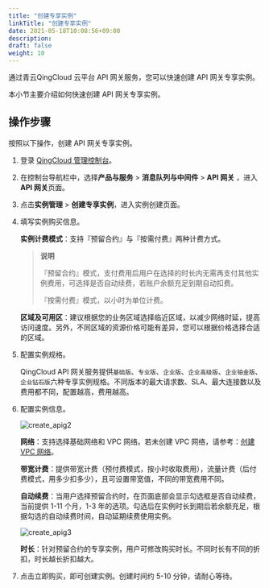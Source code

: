 ```yaml
---
title: "创建专享实例"
linkTitle: "创建专享实例"
date: 2021-05-18T10:08:56+09:00
description:
draft: false
weight: 10
---
```


通过青云QingCloud 云平台 API 网关服务，您可以快速创建 API 网关专享实例。

本小节主要介绍如何快速创建 API 网关专享实例。



## 操作步骤

按照以下操作，创建 API 网关专享实例。

1. 登录 [QingCloud 管理控制台](https://console.qingcloud.com/login)。

2. 在控制台导航栏中，选择**产品与服务** > **消息队列与中间件** > **API 网关** ，进入**API 网关**页面。

3. 点击**实例管理** > **创建专享实例**，进入实例创建页面。

4. 填写实例购买信息。

   **实例计费模式**：支持『预留合约』与『按需付费』两种计费方式。

   > **说明**
   >
   > 『预留合约』模式，支付费用后用户在选择的时长内无需再支付其他实例费用，可选择是否自动续费，若账户余额充足到期自动扣费。
   >
   > 『按需付费』模式，以小时为单位计费。

   **区域及可用区**：建议根据您的业务区域选择临近区域，以减少网络时延，提高访问速度。另外，不同区域的资源价格可能有差异，您可以根据价格选择合适的区域。

5. 配置实例规格。

   QingCloud API 网关服务提供`基础版`、`专业版`、`企业版`、`企业高级版`、`企业铂金版`、`企业钻石版`六种专享实例规格。不同版本的最大请求数、SLA、最大连接数以及费用都不同，配置越高，费用越高。

6. 配置实例信息。

   ![create_apig2](../_images/create_apig2.png)

   **网络**：支持选择基础网络和 VPC 网络。若未创建 VPC 网络，请参考：[创建 VPC 网络](/../../../../network/vpc/manual/vpcnet/10_create_vpc/)。

   **带宽计费**：提供带宽计费（预付费模式，按小时收取费用），流量计费（后付费模式，用多少扣多少），且可设置带宽值，不同的带宽费用不同。

   **自动续费**：当用户选择预留合约时，在页面底部会显示勾选框是否自动续费，当前提供 1-11 个月，1-3 年的选项。勾选后在实例时长到期后若余额充足，根据勾选的自动续费时间，自动延期续费使用实例。

   ![create_apig3](../_images/create_apig3.png)	

   **时长**：针对预留合约的专享实例，用户可修改购买时长。不同时长有不同的折扣，时长越长折扣越大。

7. 点击立即购买，即可创建实例。创建时间约 5-10 分钟，请耐心等待。

   
